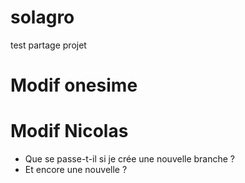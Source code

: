 # solagro
test partage projet

# Modif onesime

# Modif Nicolas
- Que se passe-t-il si je crée une nouvelle branche ?
- Et encore une nouvelle ?
